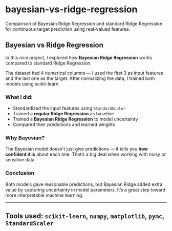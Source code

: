 # bayesian-vs-ridge-regression
Comparison of Bayesian Ridge Regression and standard Ridge Regression for continuous target prediction using real-valued features.


##  Bayesian vs Ridge Regression

In this mini project, I explored how **Bayesian Ridge Regression** works compared to standard Ridge Regression.

The dataset had 4 numerical columns — I used the first 3 as input features and the last one as the target. After normalizing the data, I trained both models using scikit-learn.

###  What I did:
- Standardized the input features using `StandardScaler`
- Trained a **regular Ridge Regression** as baseline
- Trained a **Bayesian Ridge Regression** to model uncertainty
- Compared their predictions and learned weights

###  Why Bayesian?
The Bayesian model doesn’t just give predictions — it tells you **how confident it is** about each one. That’s a big deal when working with noisy or sensitive data.

###  Conclusion
Both models gave reasonable predictions, but Bayesian Ridge added extra value by capturing uncertainty in model parameters. It’s a great step toward more interpretable machine learning.

---

## Tools used: `scikit-learn`, `numpy`, `matplotlib`, `pymc`, `StandardScaler`
